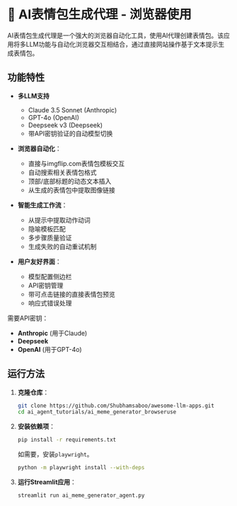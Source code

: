 # 🥸 AI表情包生成代理 - 浏览器使用

AI表情包生成代理是一个强大的浏览器自动化工具，使用AI代理创建表情包。该应用将多LLM功能与自动化浏览器交互相结合，通过直接网站操作基于文本提示生成表情包。

## 功能特性

- **多LLM支持**
  - Claude 3.5 Sonnet (Anthropic)
  - GPT-4o (OpenAI)
  - Deepseek v3 (Deepseek)
  - 带API密钥验证的自动模型切换

- **浏览器自动化**：
  - 直接与imgflip.com表情包模板交互
  - 自动搜索相关表情包格式
  - 顶部/底部标题的动态文本插入
  - 从生成的表情包中提取图像链接

- **智能生成工作流**：
  - 从提示中提取动作动词
  - 隐喻模板匹配
  - 多步骤质量验证
  - 生成失败的自动重试机制

- **用户友好界面**：
  - 模型配置侧边栏
  - API密钥管理
  - 带可点击链接的直接表情包预览
  - 响应式错误处理

需要API密钥：
- **Anthropic** (用于Claude)
- **Deepseek** 
- **OpenAI** (用于GPT-4o)

## 运行方法

1. **克隆仓库**：
   ```bash
   git clone https://github.com/Shubhamsaboo/awesome-llm-apps.git
   cd ai_agent_tutorials/ai_meme_generator_browseruse
   ```
2. **安装依赖项**：
    ```bash
    pip install -r requirements.txt
    ```
    如需要，安装`playwright`。
    ```bash
    python -m playwright install --with-deps
    ```
3. **运行Streamlit应用**：
    ```bash
    streamlit run ai_meme_generator_agent.py

    ```
